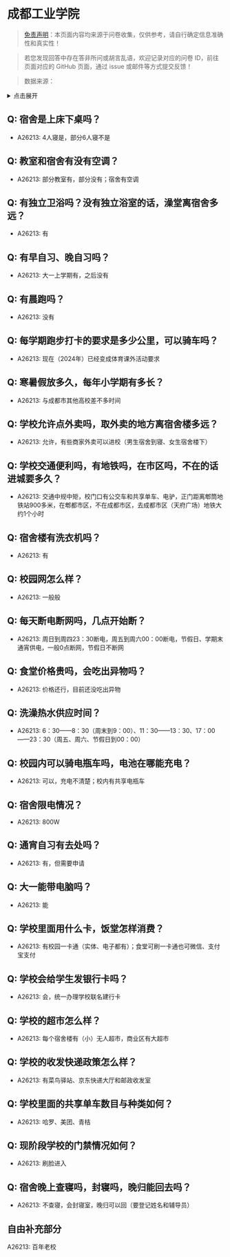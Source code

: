 # 成都工业学院

> [免责声明](https://colleges.chat/#_3)：本页面内容均来源于问卷收集，仅供参考，请自行确定信息准确性和真实性！

> 若您发现回答中存在答非所问或胡言乱语，欢迎记录对应的问卷 ID，前往页面对应的 GitHub 页面，通过 issue 或邮件等方式提交反馈！

> 数据来源：

<details><summary>点击展开</summary>
<ul>
<li>A26213: 匿名 (2024 年 07 月)</li>
</ul>
</details>

## Q: 宿舍是上床下桌吗？

- A26213: 4人寝是，部分6人寝不是

## Q: 教室和宿舍有没有空调？

- A26213: 部分教室有，部分没有；宿舍有空调

## Q: 有独立卫浴吗？没有独立浴室的话，澡堂离宿舍多远？

- A26213: 有

## Q: 有早自习、晚自习吗？

- A26213: 大一上学期有，之后没有

## Q: 有晨跑吗？

- A26213: 没有

## Q: 每学期跑步打卡的要求是多少公里，可以骑车吗？

- A26213: 现在（2024年）已经变成体育课外活动要求

## Q: 寒暑假放多久，每年小学期有多长？

- A26213: 与成都市其他高校差不多时间

## Q: 学校允许点外卖吗，取外卖的地方离宿舍楼多远？

- A26213: 允许，有些商家外卖可以进校（男生宿舍到寝、女生宿舍楼下）

## Q: 学校交通便利吗，有地铁吗，在市区吗，不在的话进城要多久？

- A26213: 交通中规中矩，校门口有公交车和共享单车、电驴，正门距离郫筒地铁站900多米，在郫都市区，不在成都市区，去成都市区（天府广场）地铁大约1个小时

## Q: 宿舍楼有洗衣机吗？

- A26213: 有

## Q: 校园网怎么样？

- A26213: 一般般

## Q: 每天断电断网吗，几点开始断？

- A26213: 周日到周四23：30断电，周五到周六00：00断电，节假日、学期末通宵供电，一般0点断网，节假日不断网

## Q: 食堂价格贵吗，会吃出异物吗？

- A26213: 价格还行，目前还没吃出异物

## Q: 洗澡热水供应时间？

- A26213: 6：30——8：30（周末到9：00）、11：30——13：30、17：00——23：30（周五、周六、节假日到00：00）

## Q: 校园内可以骑电瓶车吗，电池在哪能充电？

- A26213: 可以，充电不清楚；校内有共享电瓶车

## Q: 宿舍限电情况？

- A26213: 800W

## Q: 通宵自习有去处吗？

- A26213: 有，但需要申请

## Q: 大一能带电脑吗？

- A26213: 能

## Q: 学校里面用什么卡，饭堂怎样消费？

- A26213: 有校园一卡通（实体、电子都有）；食堂可刷一卡通也可微信、支付宝支付

## Q: 学校会给学生发银行卡吗？

- A26213: 会，统一办理学校联名建行卡

## Q: 学校的超市怎么样？

- A26213: 每个宿舍楼有（小）无人超市，商业区有大超市

## Q: 学校的收发快递政策怎么样？

- A26213: 有菜鸟驿站、京东快递大厅和邮政收发室

## Q: 学校里面的共享单车数目与种类如何？

- A26213: 哈罗、美团、青桔

## Q: 现阶段学校的门禁情况如何？

- A26213: 刷脸进入

## Q: 宿舍晚上查寝吗，封寝吗，晚归能回去吗？

- A26213: 不查寝，会封寝室，晚归可以回（要登记姓名和辅导员）

## 自由补充部分

A26213: 百年老校